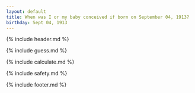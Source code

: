 ```yaml
---
layout: default
title: When was I or my baby conceived if born on September 04, 1913?
birthday: Sept 04, 1913
---
```


{% include header.md %}

{% include guess.md %}

{% include calculate.md %}

{% include safety.md %}

{% include footer.md %}



